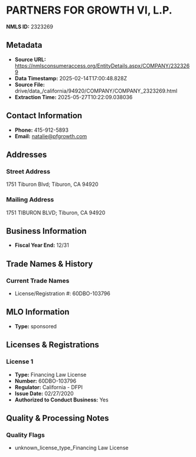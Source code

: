 # PARTNERS FOR GROWTH VI, L.P.

**NMLS ID:** 2323269

## Metadata
- **Source URL:** https://nmlsconsumeraccess.org/EntityDetails.aspx/COMPANY/2323269
- **Data Timestamp:** 2025-02-14T17:00:48.828Z
- **Source File:** drive/data_/california/94920/COMPANY/COMPANY_2323269.html
- **Extraction Time:** 2025-05-27T10:22:09.038036

## Contact Information
- **Phone:** 415-912-5893
- **Email:** natalie@pfgrowth.com

## Addresses
### Street Address
1751 Tiburon Blvd; Tiburon, CA 94920

### Mailing Address
1751 TIBURON BLVD; Tiburon, CA 94920

## Business Information
- **Fiscal Year End:** 12/31

## Trade Names & History
### Current Trade Names
- License/Registration #: 60DBO-103796

## MLO Information
- **Type:** sponsored

## Licenses & Registrations

### License 1
- **Type:** Financing Law License
- **Number:** 60DBO-103796
- **Regulator:** California - DFPI
- **Issue Date:** 02/27/2020
- **Authorized to Conduct Business:** Yes

## Quality & Processing Notes
### Quality Flags
- unknown_license_type_Financing Law License

